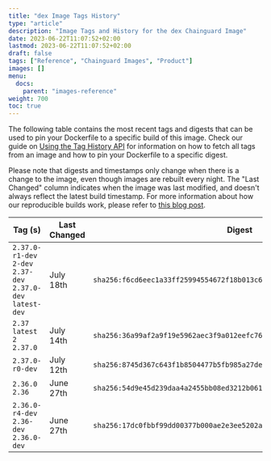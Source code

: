 ```yaml
---
title: "dex Image Tags History"
type: "article"
description: "Image Tags and History for the dex Chainguard Image"
date: 2023-06-22T11:07:52+02:00
lastmod: 2023-06-22T11:07:52+02:00
draft: false
tags: ["Reference", "Chainguard Images", "Product"]
images: []
menu:
  docs:
    parent: "images-reference"
weight: 700
toc: true
---
```


The following table contains the most recent tags and digests that can be used to pin your Dockerfile to a specific build of this image. Check our guide on [Using the Tag History API](/chainguard/chainguard-images/using-the-tag-history-api/) for information on how to fetch all tags from an image and how to pin your Dockerfile to a specific digest.

Please note that digests and timestamps only change when there is a change to the image, even though images are rebuilt every night. The "Last Changed" column indicates when the image was last modified, and doesn't always reflect the latest build timestamp. For more information about how our reproducible builds work, please refer to [this blog post](https://www.chainguard.dev/unchained/reproducing-chainguards-reproducible-image-builds).

| Tag (s)                                                       | Last Changed | Digest                                                                    |
|---------------------------------------------------------------|--------------|---------------------------------------------------------------------------|
|  `2.37.0-r1-dev` `2-dev` `2.37-dev` `2.37.0-dev` `latest-dev` | July 18th    | `sha256:f6cd6eec1a33ff25994554672f18b013c63e4510cea18d43d2ad8213977c9033` |
|  `2.37` `latest` `2` `2.37.0`                                 | July 14th    | `sha256:36a99af2a9f19e5962aec3f9a012eefc7638044e3f2d4e0e8fa0419976a2b95b` |
|  `2.37.0-r0-dev`                                              | July 12th    | `sha256:8745d367c643f1b8504477b5fb985a27ded58b898c57eefe88d6692c248a19a0` |
|  `2.36.0` `2.36`                                              | June 27th    | `sha256:54d9e45d239daa4a2455bb08ed3212b061163b8ad90e1b93d8226efb0c67de7c` |
|  `2.36.0-r4-dev` `2.36-dev` `2.36.0-dev`                      | June 27th    | `sha256:17dc0fbbf99dd00377b000ae2e3ee5202ac19b72e13f17a3b8c6136ea7d3f502` |
